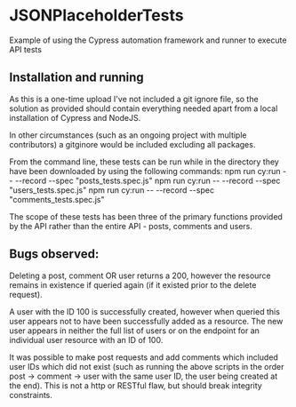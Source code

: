# JSONPlaceholderTests
Example of using the Cypress automation framework and runner to execute API tests

## Installation and running
As this is a one-time upload I've not included a git ignore file, so the solution as provided should 
contain everything needed apart from a local installation of Cypress and NodeJS. 

In other circumstances (such as an ongoing project with multiple contributors) a gitginore would be included excluding all packages.

From the command line, these tests can be run while in the directory they have been downloaded by using the following commands:
npm run cy:run -- --record --spec "posts_tests.spec.js"
npm run cy:run -- --record --spec "users_tests.spec.js"
npm run cy:run -- --record --spec "comments_tests.spec.js"

The scope of these tests has been three of the primary functions provided by the API rather than the entire API - posts, comments and users. 

## Bugs observed: 
Deleting a post, comment OR user returns a 200, however the resource remains in existence if queried again (if it existed prior to the delete request).

A user with the ID 100 is successfully created, however when queried this user appears not to have been successfully added as a resource. 
The new user appears in neither the full list of users or on the endpoint for an individual user resource with an ID of 100. 

It was possible to make post requests and add comments which included user IDs which did not exist (such as running the above scripts in the order post -> comment -> user 
with the same user ID, the user being created at the end). This is not a http or RESTful flaw, but should break integrity constraints. 





